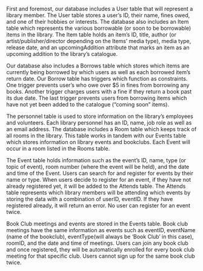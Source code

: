 First and foremost, our database includes a User table that will represent a library member. The User table stores a user’s ID, their name, fines owed, and one of their hobbies or interests. The database also includes an Item table which represents the various borrowable (or soon to be borrowable) items in the library. The Item table holds an item’s ID, title, author (or artist/publisher/director depending on the Items’ media type), media type, release date, and an upcomingAddition attribute that marks an item as an upcoming addition to the library’s catalogue. 

Our database also includes a Borrows table which stores which items are currently being borrowed by which users as well as each borrowed item’s return date. Our Borrow table has triggers which function as constraints. One trigger prevents user’s who owe over $5 in fines from borrowing any books. Another trigger charges users with a fine if they return a book past its due date. The last trigger prevents users from borrowing items which have not yet been added to the catalogue (“coming soon” items).

The personnel table is used to store information on the library’s employees and volunteers. Each library personnel has an ID, name, job role as well as an email address. The database includes a Room table which keeps track of all rooms in the library. This table works in tandem with our Events table which stores information on library events and bookclubs. Each Event will occur in a room listed in the Rooms table. 

The Event table holds information such as the event’s ID, name, type (or topic of event), room number (where the event will be held), and the date and time of the Event. Users can search for and register for events by their name or type. When users decide to register for an event, if they have not already registered yet, it will be added to the Attends table. The Attends table represents which library members will be attending which events by storing the data with a combination of userID, eventID. If they have registered already, it will return an error. No user can register for an event twice. 

Book Club meetings and events are stored in the Events table. Book club meetings have the same information as events such as eventID, eventName (name of the bookclub), eventType(will always be ‘Book Club’ in this case), roomID, and the date and time of meetings. Users can join any book club and once registered, they will be automatically enrolled for every book club meeting for that specific club. Users cannot sign up for the same book club twice.

